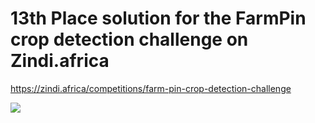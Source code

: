 # 13th Place solution for the FarmPin crop detection challenge on Zindi.africa

https://zindi.africa/competitions/farm-pin-crop-detection-challenge

<img src='https://github.com/simongrest/farm-pin-crop-detection-challenge/blob/master/eolearn_workflow/output/nvdi.gif'/>
